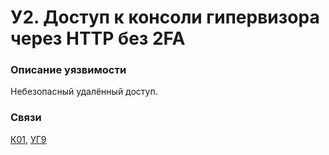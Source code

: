# У2. Доступ к консоли гипервизора через HTTP без 2FA

### **Описание уязвимости**

Небезопасный удалённый доступ.

### **Связи**

[К01](../../struktura-sistemy/komponenty-sistemy/k01.-fizicheskii-server-i-gipervizor.md), [УГ9](../../ugrozy/perechen-ugroz-sistemy/ug9.-narushenie-dostupnosti.md)
